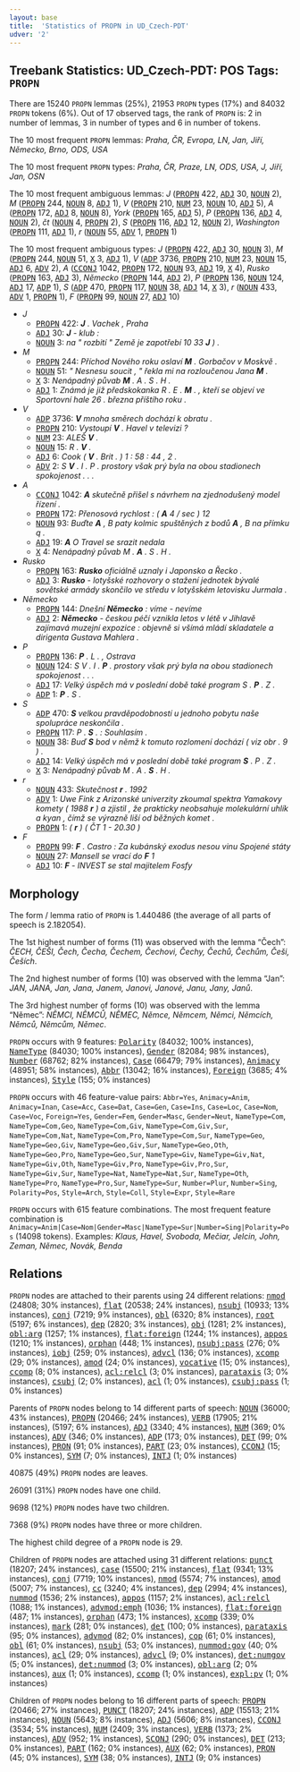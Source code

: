```yaml
---
layout: base
title:  'Statistics of PROPN in UD_Czech-PDT'
udver: '2'
---
```


## Treebank Statistics: UD_Czech-PDT: POS Tags: `PROPN`

There are 15240 `PROPN` lemmas (25%), 21953 `PROPN` types (17%) and 84032 `PROPN` tokens (6%).
Out of 17 observed tags, the rank of `PROPN` is: 2 in number of lemmas, 3 in number of types and 6 in number of tokens.

The 10 most frequent `PROPN` lemmas: <em>Praha, ČR, Evropa, LN, Jan, Jiří, Německo, Brno, ODS, USA</em>

The 10 most frequent `PROPN` types:  <em>Praha, ČR, Praze, LN, ODS, USA, J, Jiří, Jan, OSN</em>

The 10 most frequent ambiguous lemmas: <em>J</em> (<tt><a href="cs_pdt-pos-PROPN.html">PROPN</a></tt> 422, <tt><a href="cs_pdt-pos-ADJ.html">ADJ</a></tt> 30, <tt><a href="cs_pdt-pos-NOUN.html">NOUN</a></tt> 2), <em>M</em> (<tt><a href="cs_pdt-pos-PROPN.html">PROPN</a></tt> 244, <tt><a href="cs_pdt-pos-NOUN.html">NOUN</a></tt> 8, <tt><a href="cs_pdt-pos-ADJ.html">ADJ</a></tt> 1), <em>V</em> (<tt><a href="cs_pdt-pos-PROPN.html">PROPN</a></tt> 210, <tt><a href="cs_pdt-pos-NUM.html">NUM</a></tt> 23, <tt><a href="cs_pdt-pos-NOUN.html">NOUN</a></tt> 10, <tt><a href="cs_pdt-pos-ADJ.html">ADJ</a></tt> 5), <em>A</em> (<tt><a href="cs_pdt-pos-PROPN.html">PROPN</a></tt> 172, <tt><a href="cs_pdt-pos-ADJ.html">ADJ</a></tt> 8, <tt><a href="cs_pdt-pos-NOUN.html">NOUN</a></tt> 8), <em>York</em> (<tt><a href="cs_pdt-pos-PROPN.html">PROPN</a></tt> 165, <tt><a href="cs_pdt-pos-ADJ.html">ADJ</a></tt> 5), <em>P</em> (<tt><a href="cs_pdt-pos-PROPN.html">PROPN</a></tt> 136, <tt><a href="cs_pdt-pos-ADJ.html">ADJ</a></tt> 4, <tt><a href="cs_pdt-pos-NOUN.html">NOUN</a></tt> 2), <em>čt</em> (<tt><a href="cs_pdt-pos-NOUN.html">NOUN</a></tt> 4, <tt><a href="cs_pdt-pos-PROPN.html">PROPN</a></tt> 2), <em>S</em> (<tt><a href="cs_pdt-pos-PROPN.html">PROPN</a></tt> 116, <tt><a href="cs_pdt-pos-ADJ.html">ADJ</a></tt> 12, <tt><a href="cs_pdt-pos-NOUN.html">NOUN</a></tt> 2), <em>Washington</em> (<tt><a href="cs_pdt-pos-PROPN.html">PROPN</a></tt> 111, <tt><a href="cs_pdt-pos-ADJ.html">ADJ</a></tt> 1), <em>r</em> (<tt><a href="cs_pdt-pos-NOUN.html">NOUN</a></tt> 55, <tt><a href="cs_pdt-pos-ADV.html">ADV</a></tt> 1, <tt><a href="cs_pdt-pos-PROPN.html">PROPN</a></tt> 1)

The 10 most frequent ambiguous types:  <em>J</em> (<tt><a href="cs_pdt-pos-PROPN.html">PROPN</a></tt> 422, <tt><a href="cs_pdt-pos-ADJ.html">ADJ</a></tt> 30, <tt><a href="cs_pdt-pos-NOUN.html">NOUN</a></tt> 3), <em>M</em> (<tt><a href="cs_pdt-pos-PROPN.html">PROPN</a></tt> 244, <tt><a href="cs_pdt-pos-NOUN.html">NOUN</a></tt> 51, <tt><a href="cs_pdt-pos-X.html">X</a></tt> 3, <tt><a href="cs_pdt-pos-ADJ.html">ADJ</a></tt> 1), <em>V</em> (<tt><a href="cs_pdt-pos-ADP.html">ADP</a></tt> 3736, <tt><a href="cs_pdt-pos-PROPN.html">PROPN</a></tt> 210, <tt><a href="cs_pdt-pos-NUM.html">NUM</a></tt> 23, <tt><a href="cs_pdt-pos-NOUN.html">NOUN</a></tt> 15, <tt><a href="cs_pdt-pos-ADJ.html">ADJ</a></tt> 6, <tt><a href="cs_pdt-pos-ADV.html">ADV</a></tt> 2), <em>A</em> (<tt><a href="cs_pdt-pos-CCONJ.html">CCONJ</a></tt> 1042, <tt><a href="cs_pdt-pos-PROPN.html">PROPN</a></tt> 172, <tt><a href="cs_pdt-pos-NOUN.html">NOUN</a></tt> 93, <tt><a href="cs_pdt-pos-ADJ.html">ADJ</a></tt> 19, <tt><a href="cs_pdt-pos-X.html">X</a></tt> 4), <em>Rusko</em> (<tt><a href="cs_pdt-pos-PROPN.html">PROPN</a></tt> 163, <tt><a href="cs_pdt-pos-ADJ.html">ADJ</a></tt> 3), <em>Německo</em> (<tt><a href="cs_pdt-pos-PROPN.html">PROPN</a></tt> 144, <tt><a href="cs_pdt-pos-ADJ.html">ADJ</a></tt> 2), <em>P</em> (<tt><a href="cs_pdt-pos-PROPN.html">PROPN</a></tt> 136, <tt><a href="cs_pdt-pos-NOUN.html">NOUN</a></tt> 124, <tt><a href="cs_pdt-pos-ADJ.html">ADJ</a></tt> 17, <tt><a href="cs_pdt-pos-ADP.html">ADP</a></tt> 1), <em>S</em> (<tt><a href="cs_pdt-pos-ADP.html">ADP</a></tt> 470, <tt><a href="cs_pdt-pos-PROPN.html">PROPN</a></tt> 117, <tt><a href="cs_pdt-pos-NOUN.html">NOUN</a></tt> 38, <tt><a href="cs_pdt-pos-ADJ.html">ADJ</a></tt> 14, <tt><a href="cs_pdt-pos-X.html">X</a></tt> 3), <em>r</em> (<tt><a href="cs_pdt-pos-NOUN.html">NOUN</a></tt> 433, <tt><a href="cs_pdt-pos-ADV.html">ADV</a></tt> 1, <tt><a href="cs_pdt-pos-PROPN.html">PROPN</a></tt> 1), <em>F</em> (<tt><a href="cs_pdt-pos-PROPN.html">PROPN</a></tt> 99, <tt><a href="cs_pdt-pos-NOUN.html">NOUN</a></tt> 27, <tt><a href="cs_pdt-pos-ADJ.html">ADJ</a></tt> 10)


* <em>J</em>
  * <tt><a href="cs_pdt-pos-PROPN.html">PROPN</a></tt> 422: <em><b>J</b> . Vachek , Praha</em>
  * <tt><a href="cs_pdt-pos-ADJ.html">ADJ</a></tt> 30: <em><b>J</b> - klub :</em>
  * <tt><a href="cs_pdt-pos-NOUN.html">NOUN</a></tt> 3: <em>na " rozbití " Země je zapotřebí 10 33 <b>J</b> ) .</em>
* <em>M</em>
  * <tt><a href="cs_pdt-pos-PROPN.html">PROPN</a></tt> 244: <em>Příchod Nového roku oslaví <b>M</b> . Gorbačov v Moskvě .</em>
  * <tt><a href="cs_pdt-pos-NOUN.html">NOUN</a></tt> 51: <em>" Nesnesu soucit , " řekla mi na rozloučenou Jana <b>M</b> .</em>
  * <tt><a href="cs_pdt-pos-X.html">X</a></tt> 3: <em>Nenápadný půvab <b>M</b> . A . S . H .</em>
  * <tt><a href="cs_pdt-pos-ADJ.html">ADJ</a></tt> 1: <em>Známá je již předskokanka R . E . <b>M</b> . , kteří se objeví ve Sportovní hale 26 . března příštího roku .</em>
* <em>V</em>
  * <tt><a href="cs_pdt-pos-ADP.html">ADP</a></tt> 3736: <em><b>V</b> mnoha směrech dochází k obratu .</em>
  * <tt><a href="cs_pdt-pos-PROPN.html">PROPN</a></tt> 210: <em>Vystoupí <b>V</b> . Havel v televizi ?</em>
  * <tt><a href="cs_pdt-pos-NUM.html">NUM</a></tt> 23: <em>ALEŠ <b>V</b> .</em>
  * <tt><a href="cs_pdt-pos-NOUN.html">NOUN</a></tt> 15: <em>R . <b>V</b> .</em>
  * <tt><a href="cs_pdt-pos-ADJ.html">ADJ</a></tt> 6: <em>Cook ( <b>V</b> . Brit . ) 1 : 58 : 44 , 2 .</em>
  * <tt><a href="cs_pdt-pos-ADV.html">ADV</a></tt> 2: <em>S <b>V</b> . I . P . prostory však prý byla na obou stadionech spokojenost . . .</em>
* <em>A</em>
  * <tt><a href="cs_pdt-pos-CCONJ.html">CCONJ</a></tt> 1042: <em><b>A</b> skutečně přišel s návrhem na zjednodušený model řízení .</em>
  * <tt><a href="cs_pdt-pos-PROPN.html">PROPN</a></tt> 172: <em>Přenosová rychlost : ( <b>A</b> 4 / sec ) 12</em>
  * <tt><a href="cs_pdt-pos-NOUN.html">NOUN</a></tt> 93: <em>Buďte <b>A</b> , B paty kolmic spuštěných z bodů <b>A</b> , B na přímku q .</em>
  * <tt><a href="cs_pdt-pos-ADJ.html">ADJ</a></tt> 19: <em><b>A</b> O Travel se srazit nedala</em>
  * <tt><a href="cs_pdt-pos-X.html">X</a></tt> 4: <em>Nenápadný půvab M . <b>A</b> . S . H .</em>
* <em>Rusko</em>
  * <tt><a href="cs_pdt-pos-PROPN.html">PROPN</a></tt> 163: <em><b>Rusko</b> oficiálně uznaly i Japonsko a Řecko .</em>
  * <tt><a href="cs_pdt-pos-ADJ.html">ADJ</a></tt> 3: <em><b>Rusko</b> - lotyšské rozhovory o stažení jednotek bývalé sovětské armády skončilo ve středu v lotyšském letovisku Jurmala .</em>
* <em>Německo</em>
  * <tt><a href="cs_pdt-pos-PROPN.html">PROPN</a></tt> 144: <em>Dnešní <b>Německo</b> : víme - nevíme</em>
  * <tt><a href="cs_pdt-pos-ADJ.html">ADJ</a></tt> 2: <em><b>Německo</b> - českou péčí vznikla letos v létě v Jihlavě zajímavá muzejní expozice : objevně si všímá mládí skladatele a dirigenta Gustava Mahlera .</em>
* <em>P</em>
  * <tt><a href="cs_pdt-pos-PROPN.html">PROPN</a></tt> 136: <em><b>P</b> . L . , Ostrava</em>
  * <tt><a href="cs_pdt-pos-NOUN.html">NOUN</a></tt> 124: <em>S V . I . <b>P</b> . prostory však prý byla na obou stadionech spokojenost . . .</em>
  * <tt><a href="cs_pdt-pos-ADJ.html">ADJ</a></tt> 17: <em>Velký úspěch má v poslední době také program S . <b>P</b> . Z .</em>
  * <tt><a href="cs_pdt-pos-ADP.html">ADP</a></tt> 1: <em><b>P</b> . S .</em>
* <em>S</em>
  * <tt><a href="cs_pdt-pos-ADP.html">ADP</a></tt> 470: <em><b>S</b> velkou pravděpodobností u jednoho pobytu naše spolupráce neskončila .</em>
  * <tt><a href="cs_pdt-pos-PROPN.html">PROPN</a></tt> 117: <em>P . <b>S</b> . : Souhlasím .</em>
  * <tt><a href="cs_pdt-pos-NOUN.html">NOUN</a></tt> 38: <em>Buď <b>S</b> bod v němž k tomuto rozlomení dochází ( viz obr . 9 ) .</em>
  * <tt><a href="cs_pdt-pos-ADJ.html">ADJ</a></tt> 14: <em>Velký úspěch má v poslední době také program <b>S</b> . P . Z .</em>
  * <tt><a href="cs_pdt-pos-X.html">X</a></tt> 3: <em>Nenápadný půvab M . A . <b>S</b> . H .</em>
* <em>r</em>
  * <tt><a href="cs_pdt-pos-NOUN.html">NOUN</a></tt> 433: <em>Skutečnost <b>r</b> . 1992</em>
  * <tt><a href="cs_pdt-pos-ADV.html">ADV</a></tt> 1: <em>Uwe Fink z Arizonské univerzity zkoumal spektra Yamakovy komety ( 1988 <b>r</b> ) a zjistil , že prakticky neobsahuje molekulární uhlík a kyan , čímž se výrazně liší od běžných komet .</em>
  * <tt><a href="cs_pdt-pos-PROPN.html">PROPN</a></tt> 1: <em>( <b>r</b> ) ( ČT 1 - 20.30 )</em>
* <em>F</em>
  * <tt><a href="cs_pdt-pos-PROPN.html">PROPN</a></tt> 99: <em><b>F</b> . Castro : Za kubánský exodus nesou vinu Spojené státy</em>
  * <tt><a href="cs_pdt-pos-NOUN.html">NOUN</a></tt> 27: <em>Mansell se vrací do <b>F</b> 1</em>
  * <tt><a href="cs_pdt-pos-ADJ.html">ADJ</a></tt> 10: <em><b>F</b> - INVEST se stal majitelem Fosfy</em>

## Morphology

The form / lemma ratio of `PROPN` is 1.440486 (the average of all parts of speech is 2.182054).

The 1st highest number of forms (11) was observed with the lemma “Čech”: <em>ČECH, ČEŠI, Čech, Čecha, Čechem, Čechovi, Čechy, Čechů, Čechům, Češi, Češích</em>.

The 2nd highest number of forms (10) was observed with the lemma “Jan”: <em>JAN, JANA, Jan, Jana, Janem, Janovi, Janové, Janu, Jany, Janů</em>.

The 3rd highest number of forms (10) was observed with the lemma “Němec”: <em>NĚMCI, NĚMCŮ, NĚMEC, Němce, Němcem, Němci, Němcích, Němců, Němcům, Němec</em>.

`PROPN` occurs with 9 features: <tt><a href="cs_pdt-feat-Polarity.html">Polarity</a></tt> (84032; 100% instances), <tt><a href="cs_pdt-feat-NameType.html">NameType</a></tt> (84030; 100% instances), <tt><a href="cs_pdt-feat-Gender.html">Gender</a></tt> (82084; 98% instances), <tt><a href="cs_pdt-feat-Number.html">Number</a></tt> (68762; 82% instances), <tt><a href="cs_pdt-feat-Case.html">Case</a></tt> (66479; 79% instances), <tt><a href="cs_pdt-feat-Animacy.html">Animacy</a></tt> (48951; 58% instances), <tt><a href="cs_pdt-feat-Abbr.html">Abbr</a></tt> (13042; 16% instances), <tt><a href="cs_pdt-feat-Foreign.html">Foreign</a></tt> (3685; 4% instances), <tt><a href="cs_pdt-feat-Style.html">Style</a></tt> (155; 0% instances)

`PROPN` occurs with 46 feature-value pairs: `Abbr=Yes`, `Animacy=Anim`, `Animacy=Inan`, `Case=Acc`, `Case=Dat`, `Case=Gen`, `Case=Ins`, `Case=Loc`, `Case=Nom`, `Case=Voc`, `Foreign=Yes`, `Gender=Fem`, `Gender=Masc`, `Gender=Neut`, `NameType=Com`, `NameType=Com,Geo`, `NameType=Com,Giv`, `NameType=Com,Giv,Sur`, `NameType=Com,Nat`, `NameType=Com,Pro`, `NameType=Com,Sur`, `NameType=Geo`, `NameType=Geo,Giv`, `NameType=Geo,Giv,Sur`, `NameType=Geo,Oth`, `NameType=Geo,Pro`, `NameType=Geo,Sur`, `NameType=Giv`, `NameType=Giv,Nat`, `NameType=Giv,Oth`, `NameType=Giv,Pro`, `NameType=Giv,Pro,Sur`, `NameType=Giv,Sur`, `NameType=Nat`, `NameType=Nat,Sur`, `NameType=Oth`, `NameType=Pro`, `NameType=Pro,Sur`, `NameType=Sur`, `Number=Plur`, `Number=Sing`, `Polarity=Pos`, `Style=Arch`, `Style=Coll`, `Style=Expr`, `Style=Rare`

`PROPN` occurs with 615 feature combinations.
The most frequent feature combination is `Animacy=Anim|Case=Nom|Gender=Masc|NameType=Sur|Number=Sing|Polarity=Pos` (14098 tokens).
Examples: <em>Klaus, Havel, Svoboda, Mečiar, Jelcin, John, Zeman, Němec, Novák, Benda</em>


## Relations

`PROPN` nodes are attached to their parents using 24 different relations: <tt><a href="cs_pdt-dep-nmod.html">nmod</a></tt> (24808; 30% instances), <tt><a href="cs_pdt-dep-flat.html">flat</a></tt> (20538; 24% instances), <tt><a href="cs_pdt-dep-nsubj.html">nsubj</a></tt> (10933; 13% instances), <tt><a href="cs_pdt-dep-conj.html">conj</a></tt> (7219; 9% instances), <tt><a href="cs_pdt-dep-obl.html">obl</a></tt> (6320; 8% instances), <tt><a href="cs_pdt-dep-root.html">root</a></tt> (5197; 6% instances), <tt><a href="cs_pdt-dep-dep.html">dep</a></tt> (2820; 3% instances), <tt><a href="cs_pdt-dep-obj.html">obj</a></tt> (1281; 2% instances), <tt><a href="cs_pdt-dep-obl-arg.html">obl:arg</a></tt> (1257; 1% instances), <tt><a href="cs_pdt-dep-flat-foreign.html">flat:foreign</a></tt> (1244; 1% instances), <tt><a href="cs_pdt-dep-appos.html">appos</a></tt> (1210; 1% instances), <tt><a href="cs_pdt-dep-orphan.html">orphan</a></tt> (448; 1% instances), <tt><a href="cs_pdt-dep-nsubj-pass.html">nsubj:pass</a></tt> (276; 0% instances), <tt><a href="cs_pdt-dep-iobj.html">iobj</a></tt> (259; 0% instances), <tt><a href="cs_pdt-dep-advcl.html">advcl</a></tt> (136; 0% instances), <tt><a href="cs_pdt-dep-xcomp.html">xcomp</a></tt> (29; 0% instances), <tt><a href="cs_pdt-dep-amod.html">amod</a></tt> (24; 0% instances), <tt><a href="cs_pdt-dep-vocative.html">vocative</a></tt> (15; 0% instances), <tt><a href="cs_pdt-dep-ccomp.html">ccomp</a></tt> (8; 0% instances), <tt><a href="cs_pdt-dep-acl-relcl.html">acl:relcl</a></tt> (3; 0% instances), <tt><a href="cs_pdt-dep-parataxis.html">parataxis</a></tt> (3; 0% instances), <tt><a href="cs_pdt-dep-csubj.html">csubj</a></tt> (2; 0% instances), <tt><a href="cs_pdt-dep-acl.html">acl</a></tt> (1; 0% instances), <tt><a href="cs_pdt-dep-csubj-pass.html">csubj:pass</a></tt> (1; 0% instances)

Parents of `PROPN` nodes belong to 14 different parts of speech: <tt><a href="cs_pdt-pos-NOUN.html">NOUN</a></tt> (36000; 43% instances), <tt><a href="cs_pdt-pos-PROPN.html">PROPN</a></tt> (20466; 24% instances), <tt><a href="cs_pdt-pos-VERB.html">VERB</a></tt> (17905; 21% instances),  (5197; 6% instances), <tt><a href="cs_pdt-pos-ADJ.html">ADJ</a></tt> (3340; 4% instances), <tt><a href="cs_pdt-pos-NUM.html">NUM</a></tt> (369; 0% instances), <tt><a href="cs_pdt-pos-ADV.html">ADV</a></tt> (346; 0% instances), <tt><a href="cs_pdt-pos-ADP.html">ADP</a></tt> (173; 0% instances), <tt><a href="cs_pdt-pos-DET.html">DET</a></tt> (99; 0% instances), <tt><a href="cs_pdt-pos-PRON.html">PRON</a></tt> (91; 0% instances), <tt><a href="cs_pdt-pos-PART.html">PART</a></tt> (23; 0% instances), <tt><a href="cs_pdt-pos-CCONJ.html">CCONJ</a></tt> (15; 0% instances), <tt><a href="cs_pdt-pos-SYM.html">SYM</a></tt> (7; 0% instances), <tt><a href="cs_pdt-pos-INTJ.html">INTJ</a></tt> (1; 0% instances)

40875 (49%) `PROPN` nodes are leaves.

26091 (31%) `PROPN` nodes have one child.

9698 (12%) `PROPN` nodes have two children.

7368 (9%) `PROPN` nodes have three or more children.

The highest child degree of a `PROPN` node is 29.

Children of `PROPN` nodes are attached using 31 different relations: <tt><a href="cs_pdt-dep-punct.html">punct</a></tt> (18207; 24% instances), <tt><a href="cs_pdt-dep-case.html">case</a></tt> (15500; 21% instances), <tt><a href="cs_pdt-dep-flat.html">flat</a></tt> (9341; 13% instances), <tt><a href="cs_pdt-dep-conj.html">conj</a></tt> (7719; 10% instances), <tt><a href="cs_pdt-dep-nmod.html">nmod</a></tt> (5574; 7% instances), <tt><a href="cs_pdt-dep-amod.html">amod</a></tt> (5007; 7% instances), <tt><a href="cs_pdt-dep-cc.html">cc</a></tt> (3240; 4% instances), <tt><a href="cs_pdt-dep-dep.html">dep</a></tt> (2994; 4% instances), <tt><a href="cs_pdt-dep-nummod.html">nummod</a></tt> (1536; 2% instances), <tt><a href="cs_pdt-dep-appos.html">appos</a></tt> (1157; 2% instances), <tt><a href="cs_pdt-dep-acl-relcl.html">acl:relcl</a></tt> (1088; 1% instances), <tt><a href="cs_pdt-dep-advmod-emph.html">advmod:emph</a></tt> (1036; 1% instances), <tt><a href="cs_pdt-dep-flat-foreign.html">flat:foreign</a></tt> (487; 1% instances), <tt><a href="cs_pdt-dep-orphan.html">orphan</a></tt> (473; 1% instances), <tt><a href="cs_pdt-dep-xcomp.html">xcomp</a></tt> (339; 0% instances), <tt><a href="cs_pdt-dep-mark.html">mark</a></tt> (281; 0% instances), <tt><a href="cs_pdt-dep-det.html">det</a></tt> (100; 0% instances), <tt><a href="cs_pdt-dep-parataxis.html">parataxis</a></tt> (95; 0% instances), <tt><a href="cs_pdt-dep-advmod.html">advmod</a></tt> (82; 0% instances), <tt><a href="cs_pdt-dep-cop.html">cop</a></tt> (61; 0% instances), <tt><a href="cs_pdt-dep-obl.html">obl</a></tt> (61; 0% instances), <tt><a href="cs_pdt-dep-nsubj.html">nsubj</a></tt> (53; 0% instances), <tt><a href="cs_pdt-dep-nummod-gov.html">nummod:gov</a></tt> (40; 0% instances), <tt><a href="cs_pdt-dep-acl.html">acl</a></tt> (29; 0% instances), <tt><a href="cs_pdt-dep-advcl.html">advcl</a></tt> (9; 0% instances), <tt><a href="cs_pdt-dep-det-numgov.html">det:numgov</a></tt> (5; 0% instances), <tt><a href="cs_pdt-dep-det-nummod.html">det:nummod</a></tt> (3; 0% instances), <tt><a href="cs_pdt-dep-obl-arg.html">obl:arg</a></tt> (2; 0% instances), <tt><a href="cs_pdt-dep-aux.html">aux</a></tt> (1; 0% instances), <tt><a href="cs_pdt-dep-ccomp.html">ccomp</a></tt> (1; 0% instances), <tt><a href="cs_pdt-dep-expl-pv.html">expl:pv</a></tt> (1; 0% instances)

Children of `PROPN` nodes belong to 16 different parts of speech: <tt><a href="cs_pdt-pos-PROPN.html">PROPN</a></tt> (20466; 27% instances), <tt><a href="cs_pdt-pos-PUNCT.html">PUNCT</a></tt> (18207; 24% instances), <tt><a href="cs_pdt-pos-ADP.html">ADP</a></tt> (15513; 21% instances), <tt><a href="cs_pdt-pos-NOUN.html">NOUN</a></tt> (5643; 8% instances), <tt><a href="cs_pdt-pos-ADJ.html">ADJ</a></tt> (5606; 8% instances), <tt><a href="cs_pdt-pos-CCONJ.html">CCONJ</a></tt> (3534; 5% instances), <tt><a href="cs_pdt-pos-NUM.html">NUM</a></tt> (2409; 3% instances), <tt><a href="cs_pdt-pos-VERB.html">VERB</a></tt> (1373; 2% instances), <tt><a href="cs_pdt-pos-ADV.html">ADV</a></tt> (952; 1% instances), <tt><a href="cs_pdt-pos-SCONJ.html">SCONJ</a></tt> (290; 0% instances), <tt><a href="cs_pdt-pos-DET.html">DET</a></tt> (213; 0% instances), <tt><a href="cs_pdt-pos-PART.html">PART</a></tt> (162; 0% instances), <tt><a href="cs_pdt-pos-AUX.html">AUX</a></tt> (62; 0% instances), <tt><a href="cs_pdt-pos-PRON.html">PRON</a></tt> (45; 0% instances), <tt><a href="cs_pdt-pos-SYM.html">SYM</a></tt> (38; 0% instances), <tt><a href="cs_pdt-pos-INTJ.html">INTJ</a></tt> (9; 0% instances)

